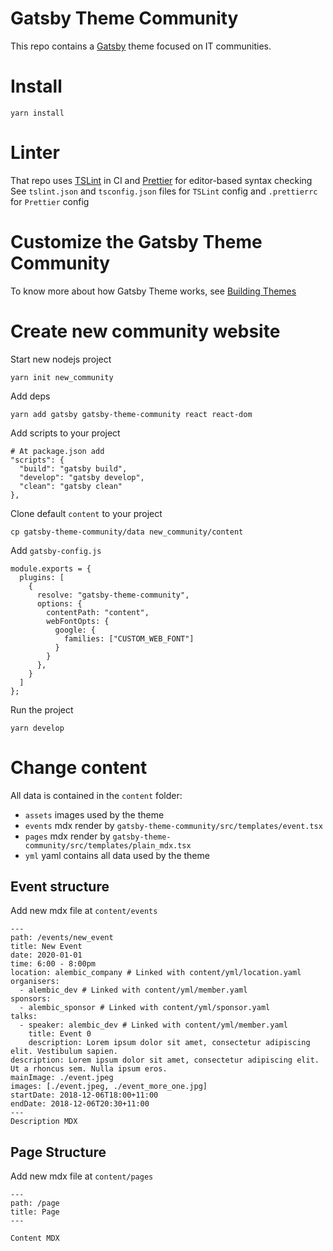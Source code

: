 # Gatsby Theme Community
This repo contains a [Gatsby](https://www.gatsbyjs.org/) theme focused on IT communities.

# Install
```
yarn install
```

# Linter
That repo uses [TSLint](https://palantir.github.io/tslint/) in CI and [Prettier](https://prettier.io/) for editor-based syntax checking
See `tslint.json` and `tsconfig.json` files for `TSLint` config and `.prettierrc` for `Prettier` config

# Customize the Gatsby Theme Community
To know more about how Gatsby Theme works, see [Building Themes](https://www.gatsbyjs.org/docs/themes/building-themes/)

# Create new community website
Start new nodejs project
```
yarn init new_community
```

Add deps
```
yarn add gatsby gatsby-theme-community react react-dom
```

Add scripts to your project
```
# At package.json add
"scripts": {
  "build": "gatsby build",
  "develop": "gatsby develop",
  "clean": "gatsby clean"
},
```

Clone default `content` to your project
```
cp gatsby-theme-community/data new_community/content
```

Add `gatsby-config.js`
```
module.exports = {
  plugins: [
    {
      resolve: "gatsby-theme-community",
      options: {
        contentPath: "content",
        webFontOpts: {
          google: {
            families: ["CUSTOM_WEB_FONT"]
          }
        }
      },
    }
  ]
};

```

Run the project
```
yarn develop
```

# Change content
All data is contained in the `content` folder:
- `assets` images used by the theme
- `events` mdx render by `gatsby-theme-community/src/templates/event.tsx`
- `pages` mdx render by `gatsby-theme-community/src/templates/plain_mdx.tsx`
- `yml` yaml contains all data used by the theme

## Event structure
Add new mdx file at `content/events`
```
---
path: /events/new_event
title: New Event
date: 2020-01-01
time: 6:00 - 8:00pm
location: alembic_company # Linked with content/yml/location.yaml
organisers:
  - alembic_dev # Linked with content/yml/member.yaml
sponsors:
  - alembic_sponsor # Linked with content/yml/sponsor.yaml
talks:
  - speaker: alembic_dev # Linked with content/yml/member.yaml
    title: Event 0
    description: Lorem ipsum dolor sit amet, consectetur adipiscing elit. Vestibulum sapien.
description: Lorem ipsum dolor sit amet, consectetur adipiscing elit. Ut a rhoncus sem. Nulla ipsum eros.
mainImage: ./event.jpeg
images: [./event.jpeg, ./event_more_one.jpg]
startDate: 2018-12-06T18:00+11:00
endDate: 2018-12-06T20:30+11:00
---
Description MDX
```

## Page Structure
Add new mdx file at `content/pages`
```
---
path: /page
title: Page
---

Content MDX
```
